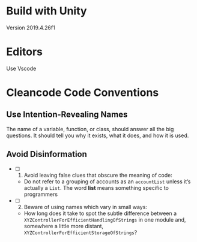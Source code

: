 # Build with Unity
Version 2019.4.26f1

# Editors
Use Vscode

# Cleancode Code Conventions

## Use Intention-Revealing Names
The name of a variable, function, or class, should answer all the big questions. It
should tell you why it exists, what it does, and how it is used. 

## Avoid Disinformation
- [ ] 1. Avoid leaving false clues that obscure the meaning of code:

   - Do not refer to a grouping of accounts as an `accountList` unless it’s actually a `List`.
The word **list** means something specific to programmers

- [ ] 2. Beware of using names which vary in small ways: 

   - How long does it take to spot the subtle difference between a `XYZControllerForEfficientHandlingOfStrings` in one module
and, somewhere a little more distant, `XYZControllerForEfficientStorageOfStrings`?





